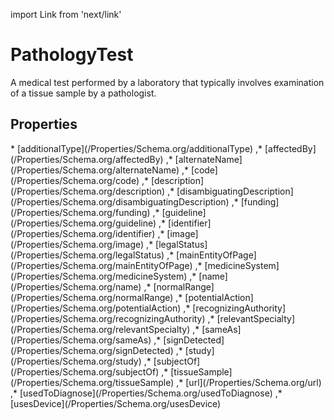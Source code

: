 import Link from 'next/link'

# PathologyTest

A medical test performed by a laboratory that typically involves examination of a tissue sample by a pathologist.

## Properties

<Grid>
* [additionalType](/Properties/Schema.org/additionalType)
,* [affectedBy](/Properties/Schema.org/affectedBy)
,* [alternateName](/Properties/Schema.org/alternateName)
,* [code](/Properties/Schema.org/code)
,* [description](/Properties/Schema.org/description)
,* [disambiguatingDescription](/Properties/Schema.org/disambiguatingDescription)
,* [funding](/Properties/Schema.org/funding)
,* [guideline](/Properties/Schema.org/guideline)
,* [identifier](/Properties/Schema.org/identifier)
,* [image](/Properties/Schema.org/image)
,* [legalStatus](/Properties/Schema.org/legalStatus)
,* [mainEntityOfPage](/Properties/Schema.org/mainEntityOfPage)
,* [medicineSystem](/Properties/Schema.org/medicineSystem)
,* [name](/Properties/Schema.org/name)
,* [normalRange](/Properties/Schema.org/normalRange)
,* [potentialAction](/Properties/Schema.org/potentialAction)
,* [recognizingAuthority](/Properties/Schema.org/recognizingAuthority)
,* [relevantSpecialty](/Properties/Schema.org/relevantSpecialty)
,* [sameAs](/Properties/Schema.org/sameAs)
,* [signDetected](/Properties/Schema.org/signDetected)
,* [study](/Properties/Schema.org/study)
,* [subjectOf](/Properties/Schema.org/subjectOf)
,* [tissueSample](/Properties/Schema.org/tissueSample)
,* [url](/Properties/Schema.org/url)
,* [usedToDiagnose](/Properties/Schema.org/usedToDiagnose)
,* [usesDevice](/Properties/Schema.org/usesDevice)

</Grid>

